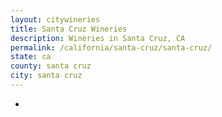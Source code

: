 ```yaml
---
layout: citywineries
title: Santa Cruz Wineries
description: Wineries in Santa Cruz, CA
permalink: /california/santa-cruz/santa-cruz/
state: ca
county: santa cruz
city: santa cruz
---
```

-
